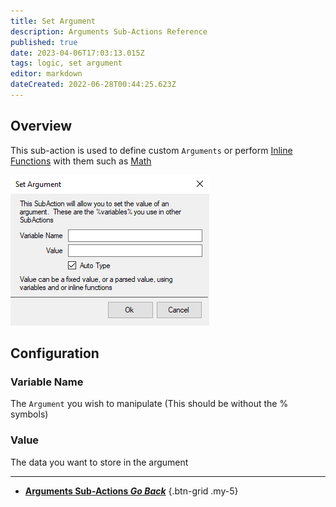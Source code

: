 ```yaml
---
title: Set Argument
description: Arguments Sub-Actions Reference
published: true
date: 2023-04-06T17:03:13.015Z
tags: logic, set argument
editor: markdown
dateCreated: 2022-06-28T00:44:25.623Z
---
```


## Overview
This sub-action is used to define custom `Arguments` or perform [Inline Functions](/Inline-Functions) with them such as [Math](/inline-functions-math)

![logic-set-argument.png](/logic-set-argument.png)

## Configuration
### Variable Name
The `Argument` you wish to manipulate (This should be without the % symbols)

### Value
The data you want to store in the argument

---

- [<i class="mdi mdi-chevron-left"></i> **Arguments Sub-Actions *Go Back***](/Sub-Actions/Arguments)
{.btn-grid .my-5}